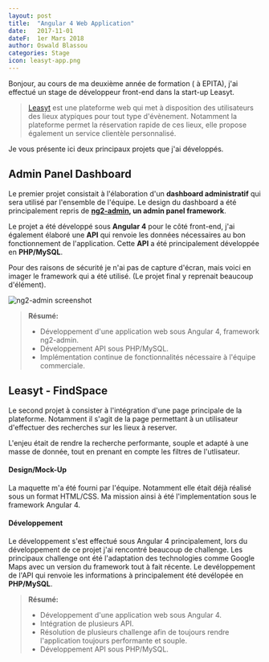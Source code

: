 ```yaml
---
layout: post
title:  "Angular 4 Web Application"
date:   2017-11-01
dateF:  1er Mars 2018
author: Oswald Blassou
categories: Stage 
icon: leasyt-app.png
---
```



Bonjour, au cours de ma deuxième année de formation ( à EPITA), j'ai effectué un stage de développeur front-end dans la start-up Leasyt.

> [Leasyt](https://www.leasyt.com/index.html) est une plateforme web qui met à disposition des utilisateurs des lieux atypiques pour tout type d'évènement. Notamment la plateforme permet la réservation rapide de ces lieux, elle propose également un service clientèle personnalisé.

Je vous présente ici deux principaux projets que j'ai développés.

Admin Panel Dashboard
-------------
Le premier projet consistait à l'élaboration d'un **dashboard administratif** qui sera utilisé par l'ensemble de l'équipe.
 Le design du dashboard a été principalement repris de **[ng2-admin](http://akveo.com/ng2-admin/#/pages/dashboard), un admin panel framework**.

Le projet a été développé sous **Angular 4** pour le côté front-end, j'ai également élaboré une **API** qui renvoie les données  nécessaires au bon fonctionnement de l'application. Cette **API** a été principalement développée en **PHP/MySQL**.

Pour des raisons de sécurité je n'ai pas de capture d'écran, mais voici en imager le framework qui a été utilisé. (Le projet final y reprenait beaucoup d'élément).

 ![ng2-admin screenshot](https://camo.githubusercontent.com/2dc499a9333ca5534cba0593956e68d43c7f3f92/687474703a2f2f692e696d6775722e636f6d2f514b39417a486a2e6a7067)

> **Résumé:**
>
> - Développement d'une application web sous Angular 4, framework ng2-admin.
> - Développement API sous PHP/MySQL.
> - Implémentation continue de fonctionnalités nécessaire à l'équipe commerciale.


Leasyt - FindSpace
------------------------------

Le second projet à consister à l'intégration d'une page principale de la plateforme.
Notamment il s'agit de la page permettant à un utilisateur d'effectuer des recherches sur les lieux à reserver.

L'enjeu était de rendre la recherche performante, souple et adapté à une masse de donnée, tout en prenant en compte les filtres de l'utlisateur.



#### <i class="fa fa-lightbulb-o"></i>  **Design/Mock-Up**

La maquette m'a été fourni par l'équipe. Notamment elle était déjà réalisé sous un format HTML/CSS. Ma mission ainsi à été l'implementation sous le framework Angular 4.

#### <i class="fa fa-terminal"></i>  **Développement**

Le développement s'est effectué sous Angular 4 principalement, lors du développement de ce projet j'ai rencontré beaucoup de challenge.
Les principaux challenge ont été l'adaptation des technologies comme Google Maps avec un version du framework tout à fait récente.
Le devéloppement de l'API qui renvoie les informations à principalement été devélopée en **PHP/MySQL**.

> **Résumé:**
> - Développement d'une application web sous Angular 4.
> - Intégration de plusieurs API.
> - Résolution de plusieurs challenge afin de toujours rendre l'application toujours performante et souple.
> - Développement API sous PHP/MySQL.
